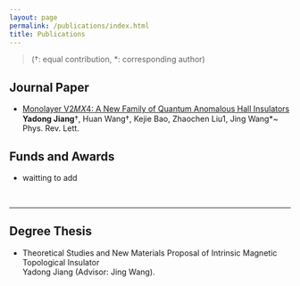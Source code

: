 ```yaml
---
layout: page
permalink: /publications/index.html
title: Publications
---
```


> (†: equal contribution, \*: corresponding author)

## Journal Paper

- [Monolayer V2⁢𝑀⁢𝑋4: A New Family of Quantum Anomalous Hall Insulators](https://journals.aps.org/prl/abstract/10.1103/PhysRevLett.132.106602)<br>**Yadong Jiang**†, Huan Wang†,  Kejie Bao, Zhaochen Liu1, Jing Wang\*~<br>Phys. Rev. Lett.<br>

## Funds and Awards

- waitting to add

  <br>

---

## Degree Thesis

- Theoretical Studies and New Materials Proposal of Intrinsic Magnetic Topological Insulator<br>Yadong Jiang (Advisor: Jing Wang).

  <br>

<br>
